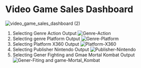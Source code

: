   #    Video Game Sales Dashboard 
![video_game_sales_dashboard (2)](https://github.com/user-attachments/assets/bb4a4c1b-48a9-472a-a571-8ecf40cbfac0)
1. Selecting Genre Action
   Output
    ![Genre-Action](https://github.com/user-attachments/assets/a126d45d-8aeb-42e4-975b-64b66ca341bd)
2. Selecting genre Platform
   Output
 ![Genre-Platform](https://github.com/user-attachments/assets/edc9f808-3d71-43dc-bcde-f49efc0a69bc)
3. Selecting Platform X360
  Output
   ![Platform-X360](https://github.com/user-attachments/assets/7985bcfc-712a-44c2-a361-53f878213ef7)
4. Selecting Publisher Nintendo 
  Output
  ![Publisher-Nintendo](https://github.com/user-attachments/assets/155efaf0-f4f8-47ae-989a-c390cfbdc195)
5.  Selecting Gener Fighting and Gmae Mortal Kombat
    Output
   ![Gener-Fiting and game-Mortal_Kombat](https://github.com/user-attachments/assets/4390270d-e705-410e-a0be-ad041218fca8)




